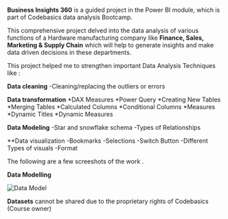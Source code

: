 **Business Insights 360** is a guided project in the Power BI module, which is part of Codebasics data analysis Bootcamp.

This comprehensive project delved into the data analysis of various functions of a Hardware manufacturing company like **Finance, Sales, Marketing & Supply Chain**  which will help to generate insights and make data driven decisions in these departments.

This project helped me to strengthen important Data Analysis Techniques like :

**Data cleaning**
-Cleaning/replacing the outliers or errors

**Data transformation**
*DAX Measures
*Power Query
*Creating New Tables
*Merging Tables
*Calculated Columns
*Conditional Columns
*Measures
*Dynamic Titles
*Dynamic Measures


**Data Modeling**
-Star and snowflake schema
-Types of Relationships

**Data visualization
-Bookmarks
-Selections
-Switch Button 
-Different Types of visuals
-Format

The following are  a few screeshots of the work . 


**Data Modelling**

![Data Model](https://github.com/user-attachments/assets/12919364-d388-49d0-a40d-9e50f2f5ec60)

**Datasets** cannot be shared due to the proprietary rights of Codebasics (Course owner)

